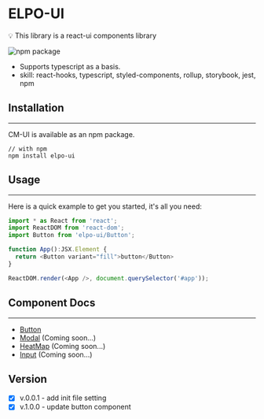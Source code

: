 # ELPO-UI

💡 This library is a react-ui components library

![npm package](https://img.shields.io/badge/npm%20package-v1.0.2-brightgreen.svg)

- Supports typescript as a basis.
- skill: react-hooks, typescript, styled-components, rollup, storybook, jest, npm

## Installation

---

CM-UI is available as an npm package.

```shell
// with npm
npm install elpo-ui
```

## Usage

---
Here is a quick example to get you started, it's all you need:

```js
import * as React from 'react';
import ReactDOM from 'react-dom';
import Button from 'elpo-ui/Button';

function App():JSX.Element {
  return <Button variant="fill">button</Button>
}

ReactDOM.render(<App />, document.querySelector('#app'));
```

## Component Docs

---

- [Button](https://github.com/cksal0805/elpo-ui/blob/components/button/docs/Button.md)
- [Modal]() (Coming soon...)
- [HeatMap]() (Coming soon...)
- [Input]() (Coming soon...)

## Version

- [X]  v.0.0.1 - add init file setting
- [X]  v.1.0.0 - update button component
